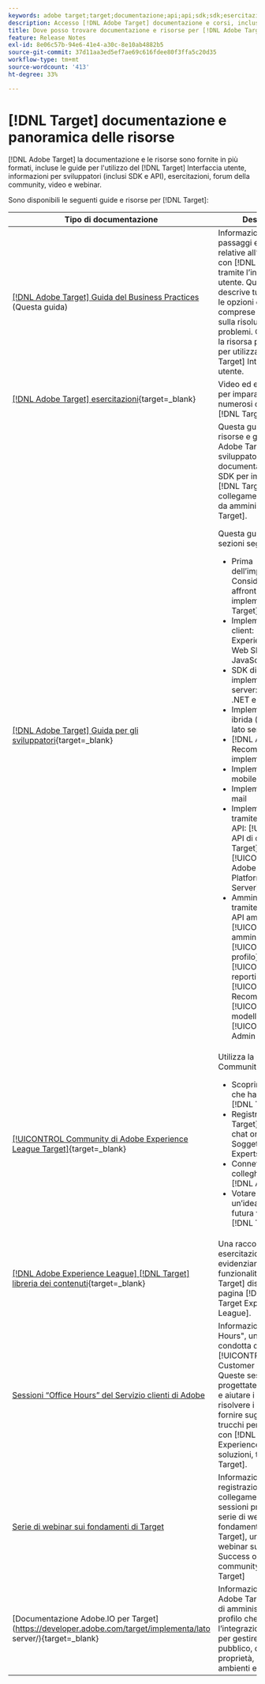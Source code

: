 ```yaml
---
keywords: adobe target;target;documentazione;api;api;sdk;sdk;esercitazioni;doc;documentazione
description: Accesso [!DNL Adobe Target] documentazione e corsi, inclusi aiuto online, esercitazioni, video e documentazione per sviluppatori (SDK, API e librerie JavaScript).
title: Dove posso trovare documentazione e risorse per [!DNL Adobe Target]?
feature: Release Notes
exl-id: 8e06c57b-94e6-41e4-a30c-8e10ab4882b5
source-git-commit: 37d11aa3ed5ef7ae69c616fdee80f3ffa5c20d35
workflow-type: tm+mt
source-wordcount: '413'
ht-degree: 33%

---
```


# [!DNL Target] documentazione e panoramica delle risorse

[!DNL Adobe Target] la documentazione e le risorse sono fornite in più formati, incluse le guide per l&#39;utilizzo del [!DNL Target] Interfaccia utente, informazioni per sviluppatori (inclusi SDK e API), esercitazioni, forum della community, video e webinar.

Sono disponibili le seguenti guide e risorse per [!DNL Target]:

| Tipo di documentazione | Descrizione |
| --- | --- |
| [[!DNL Adobe Target] Guida del Business Practices](/help/main/target-home.md)<br>(Questa guida) | Informazioni generali, passaggi e schermate relative all’interazione con [!DNL Target] tramite l’interfaccia utente. Questa guida descrive tutte le azioni e le opzioni disponibili, comprese le informazioni sulla risoluzione dei problemi. Questa guida è la risorsa più dettagliata per utilizzare [!DNL Target] Interfaccia utente. |
| [[!DNL Adobe Target] esercitazioni](https://experienceleague.adobe.com/docs/target-learn/tutorials/overview.html?lang=it){target=_blank} | Video ed esercitazioni per imparare a usare i numerosi componenti di [!DNL Target]. |
| [[!DNL Adobe Target] Guida per gli sviluppatori](https://developer.adobe.com/target/){target=_blank} | Questa guida fornisce risorse e guide per [!DNL Adobe Target] sviluppatori, inclusa la documentazione API e SDK per implementare [!DNL Target] e collegamenti alle guide da amministrare [!DNL Target].<P>Questa guida include le sezioni seguenti:<ul><li>Prima dell’implementazione: Considerazioni da affrontare prima di implementare [!DNL Target]</li><li>Implementazione lato client: [!DNL Adobe Experience Platform Web SDK] e la libreria JavaScript at.js</li><li>SDK di implementazione lato server: Node.js, Java, .NET e Python</li><li>Implementazione ibrida (lato client e lato server)</li><li>[!DNL Adobe Target Recommendations] implementazione</li><li>Implementazione mobile</li><li>Implementazione e-mail</li><li>Implementazione tramite [!DNL Target] API: [!UICONTROL API di consegna Target], [!UICONTROL API di Adobe Experience Platform Edge Server]</li><li>Amministrazione tramite [!DNL Target] API amministratore: [!UICONTROL API amministratore], [!UICONTROL API del profilo], [!UICONTROL API di reporting], [!UICONTROL API Recommendations], [!UICONTROL API dei modelli]e [!UICONTROL API di Admin Console]</li></ul> |
| [[!UICONTROL Community di Adobe Experience League Target]](https://experienceleaguecommunities.adobe.com/t5/adobe-target/ct-p/adobe-target-community){target=_blank} | Utilizza la pagina Community di Target per:<ul><li>Scoprire di più su ciò che ha da offrire [!DNL Target]</li><li>Registrati per [!DNL Target] Caffè break chat online con Soggetto Matter Experts</li><li>Connettersi con colleghi ed esperti di [!DNL Adobe]</li><li>Votare o presentare un’idea per una futura versione di [!DNL Target] |
| [[!DNL Adobe Experience League] [!DNL Target] libreria dei contenuti](https://experienceleague.adobe.com/#recommended/solutions/target){target=_blank} | Una raccolta di video ed esercitazioni che evidenziano le funzionalità di [!DNL Target] disponibili nella pagina [!DNL Adobe Target Experience League]. |
| [Sessioni “Office Hours” del Servizio clienti di Adobe](/help/main/cmp-resources-and-contact-information.md#concept_58EA30379D3B48C4848BA2A8C464A5B7) | Informazioni su &quot;Office Hours&quot;, un&#39;iniziativa condotta da [!UICONTROL Adobe Customer Care] squadra. Queste sessioni sono progettate per informare e aiutare i partecipanti a risolvere i problemi e fornire suggerimenti e trucchi per il successo con [!DNL Adobe Experience Cloud] soluzioni, tra cui [!DNL Target]. |
| [Serie di webinar sui fondamenti di Target](https://landing.adobe.com/acs/2018/na/adobe-target/registration.html) | Informazioni sulla registrazione e collegamenti alle sessioni precedenti della serie di webinar sui fondamenti di [!DNL Target], una serie di webinar su Customer Success offerta dalla community.[!DNL Adobe Target] |
| [Documentazione Adobe.IO per Target](https://developer.adobe.com/target/implementa/lato server/){target=_blank} | Informazioni sulle [!DNL Adobe Target] API REST di amministrazione e profilo che utilizzano l’integrazione Adobe.IO per gestire attività, tipi di pubblico, offerte, proprietà, rapporti, mbox, ambienti e profili. |
